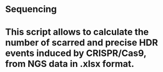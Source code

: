 # Sequencing

# This script allows to calculate the number of scarred and precise HDR events induced by CRISPR/Cas9, from NGS data in .xlsx format.
